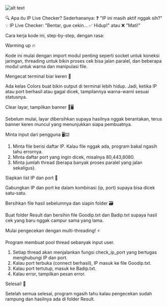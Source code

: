 ![alt text](https://j.top4top.io/p_3555iolt81.png?raw=true)

🔍 Apa itu IP Live Checker?
Sederhananya:
❓ "IP ini masih aktif nggak sih?"
💡 IP Live Checker: "Bentar, gue cekin... ✅ Hidup!" atau ❌ "Mati!"

Cara kerja kode ini, step-by-step, dengan rasa:

Warming up 🔥

Kode ini mulai dengan import modul penting seperti socket untuk koneksi jaringan, threading untuk bikin proses cek bisa jalan paralel, dan beberapa modul untuk warna dan manipulasi file.

Mengecat terminal biar keren 🎨

Ada kelas Colors buat bikin output di terminal lebih hidup. Jadi, ketika IP atau port berhasil atau gagal dicek, tampilannya warna-warni sesuai statusnya.

Clear layar, tampilkan banner 🧹🖥️

Sebelum mulai, layar dibersihkan supaya hasilnya nggak berantakan, terus banner keren muncul yang menunjukkan siapa pembuatnya.

Minta input dari pengguna 🖥️⌨️

1. Minta file berisi daftar IP. Kalau file nggak ada, program bakal ngasih tahu errornya.
2. Minta daftar port yang ingin dicek, misalnya 80,443,8080.
3. Minta jumlah thread (berapa banyak proses paralel yang jalan sekaligus).

Siapkan list IP dan port 📝

Gabungkan IP dan port ke dalam kombinasi (ip, port) supaya bisa dicek satu-satu.

Bersihkan file hasil sebelumnya dan siapin folder 🗃️

Buat folder Result dan bersihin file Goodip.txt dan Badip.txt supaya hasil cek yang baru nggak campur sama yang lama.

Mulai pengecekan dengan multi-threading! ⚡

Program membuat pool thread sebanyak input user.
1. Setiap thread akan menjalankan fungsi check_ip_port yang bertugas menghubungi IP dan port.
2. Kalau port terbuka (connect berhasil), IP masuk ke file Goodip.txt.
3. Kalau port tertutup, masuk ke Badip.txt.
4. Kalau error, tampilkan pesan error.

Selesai! 🎉

Setelah semua selesai, program ngasih tahu kalau pengecekan sudah rampung dan hasilnya ada di folder Result.
